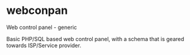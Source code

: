 # webconpan
Web control panel - generic

Basic PHP/SQL based web control panel, with a schema that is geared towards ISP/Service provider. 
